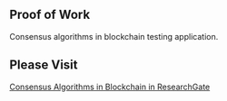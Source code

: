 ## Proof of Work

Consensus algorithms in blockchain testing application.

## Please Visit

[Consensus Algorithms in Blockchain in ResearchGate](https://www.researchgate.net/publication/341626342_Consensus_Algorithms_in_Blockchain)
